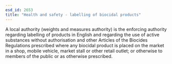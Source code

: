 ```yaml
---
esd_id: 2653
title: "Health and safety - labelling of biocidal products"
---
```


A local authority (weights and measures authority) is the enforcing authority regarding labelling of products in English and regarding the use of active substances without authorisation and other Articles of the Biocides Regulations prescribed where any biocidal product is placed on the market in a shop, mobile vehicle, market stall or other retail outlet; or otherwise to members of the public or as otherwise prescribed.  

